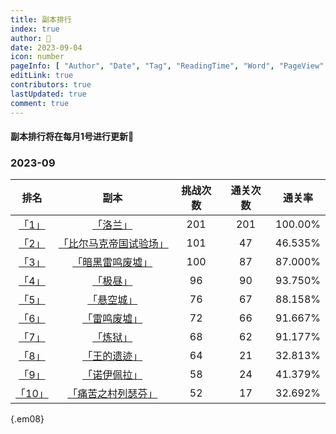 ```yaml
---
title: 副本排行
index: true
author: 🍓
date: 2023-09-04
icon: number
pageInfo: [ "Author", "Date", "Tag", "ReadingTime", "Word", "PageView" ]
editLink: true
contributors: true
lastUpdated: true
comment: true
---
```


#### **副本排行将在每月1号进行更新🎊**

### 2023-09

|                                      排名                                      |                               副本                               |                  挑战次数                   |                  通关次数                   |                     通关率                     |
|:----------------------------------------------------------------------------:|:--------------------------------------------------------------:|:---------------------------------------:|:---------------------------------------:|:-------------------------------------------:|
| <span class="color-disabled">[「1」](https://rfo.wiki/dungeon#_2023-09)</span> | <span class="color-disabled">[「洛兰」](https://rfo.wiki/walkthrough/dungeon-lorien.html)</span> | <span class="color-disabled">201</span> | <span class="color-disabled">201</span> | <span class="color-disabled">100.00%</span> |
|    <span class="rarity5">[「2」](https://rfo.wiki/dungeon#_2023-09)</span>     | <span class="rarity5">[「比尔马克帝国试验场」](https://rfo.wiki/#)</span> |    <span class="rarity5">101</span>     |     <span class="rarity5">47</span>     |    <span class="rarity5">46.535%</span>     |
|    <span class="rarity6">[「3」](https://rfo.wiki/dungeon#_2023-09)</span>     |  <span class="rarity6">[「暗黑雷鸣废墟」](https://rfo.wiki/#)</span>   |    <span class="rarity6">100</span>     |     <span class="rarity6">87</span>     |    <span class="rarity6">87.000%</span>     |
|    <span class="rarity4">[「4」](https://rfo.wiki/dungeon#_2023-09)</span>     |    <span class="rarity4">[「极昼」](https://rfo.wiki/#)</span>     |     <span class="rarity4">96</span>     |     <span class="rarity4">90</span>     |    <span class="rarity4">93.750%</span>     |
|    <span class="rarity3">[「5」](https://rfo.wiki/dungeon#_2023-09)</span>     |    <span class="rarity3">[「悬空城」](https://rfo.wiki/#)</span>    |     <span class="rarity3">76</span>     |     <span class="rarity3">67</span>     |    <span class="rarity3">88.158%</span>     |
|    <span class="rarity2">[「6」](https://rfo.wiki/dungeon#_2023-09)</span>     |   <span class="rarity2">[「雷鸣废墟」](https://rfo.wiki/#)</span>    |     <span class="rarity2">72</span>     |     <span class="rarity2">66</span>     |    <span class="rarity2">91.667%</span>     |
|    <span class="rarity1">[「7」](https://rfo.wiki/dungeon#_2023-09)</span>     |    <span class="rarity1">[「炼狱」](https://rfo.wiki/#)</span>     |     <span class="rarity1">68</span>     |     <span class="rarity1">62</span>     |    <span class="rarity1">91.177%</span>     |
|    <span class="rarity0">[「8」](https://rfo.wiki/dungeon#_2023-09)</span>     |   <span class="rarity0">[「王的遗迹」](https://rfo.wiki/#)</span>    |     <span class="rarity0">64</span>     |     <span class="rarity1">21</span>     |    <span class="rarity0">32.813%</span>     |
|    <span class="rarity0">[「9」](https://rfo.wiki/dungeon#_2023-09)</span>     |   <span class="rarity0">[「诺伊佩拉」](https://rfo.wiki/#)</span>    |     <span class="rarity0">58</span>     |     <span class="rarity0">24</span>     |    <span class="rarity0">41.379%</span>     |
|    <span class="rarity0">[「10」](https://rfo.wiki/dungeon#_2023-09)</span>    |  <span class="rarity0">[「痛苦之村列瑟芬」](https://rfo.wiki/#)</span>  |     <span class="rarity0">52</span>     |     <span class="rarity0">17</span>     |    <span class="rarity0">32.692%</span>    |

{.em08}

